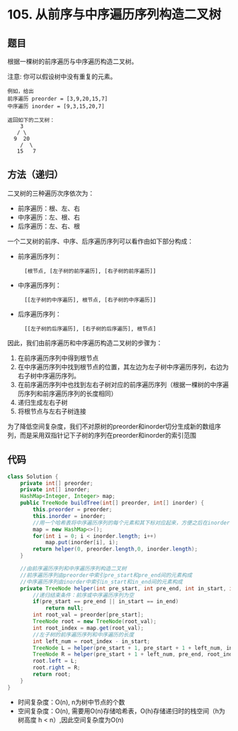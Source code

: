 # 105. 从前序与中序遍历序列构造二叉树

## 题目
根据一棵树的前序遍历与中序遍历构造二叉树。

注意:
你可以假设树中没有重复的元素。

    例如，给出
    前序遍历 preorder = [3,9,20,15,7]
    中序遍历 inorder = [9,3,15,20,7]

    返回如下的二叉树：
        3
       / \
      9  20
        /  \
       15   7


## 方法（递归）
二叉树的三种遍历次序依次为：
* 前序遍历：根、左、右
* 中序遍历：左、根、右
* 后序遍历：左、右、根

一个二叉树的前序、中序、后序遍历序列可以看作由如下部分构成：
* 前序遍历序列：

        [根节点, [左子树的前序遍历], [右子树的前序遍历]]

* 中序遍历序列：

        [[左子树的中序遍历], 根节点, [右子树的中序遍历]]

* 后序遍历序列：

        [[左子树的后序遍历], [右子树的后序遍历], 根节点]


因此，我们由前序遍历和中序遍历构造二叉树的步骤为：
1. 在前序遍历序列中得到根节点
2. 在中序遍历序列中找到根节点的位置，其左边为左子树中序遍历序列，右边为右子树中序遍历序列。
3. 在前序遍历序列中也找到左右子树对应的前序遍历序列（根据一棵树的中序遍历序列和前序遍历序列的长度相同）
4. 递归生成左右子树
5. 将根节点与左右子树连接

为了降低空间复杂度，我们不对原树的preorder和inorder切分生成新的数组序列，而是采用双指针记下子树的序列在preorder和inorder的索引范围

## 代码
```java
class Solution {
    private int[] preorder;
    private int[] inorder;
    HashMap<Integer, Integer> map;
    public TreeNode buildTree(int[] preorder, int[] inorder) {
        this.preorder = preorder;
        this.inorder = inorder;
        //用一个哈希表将中序遍历序列的每个元素和其下标对应起来，方便之后在inorder中查找根节点位置索引
        map = new HashMap<>();
        for(int i = 0; i < inorder.length; i++)
            map.put(inorder[i], i);
        return helper(0, preorder.length,0, inorder.length);
    }

    //由前序遍历序列和中序遍历序列构造二叉树
    //前序遍历序列由preorder中索引pre_start和pre_end间的元素构成
    //中序遍历序列由inorder中索引in_start和in_end间的元素构成
    private TreeNode helper(int pre_start, int pre_end, int in_start, int in_end) {
        //递归结束条件：前序或中序遍历序列为空
        if(pre_start == pre_end || in_start == in_end)
            return null;
        int root_val = preorder[pre_start];
        TreeNode root = new TreeNode(root_val);
        int root_index = map.get(root_val);
        //左子树的前序遍历序列和中序遍历的长度
        int left_num = root_index - in_start;
        TreeNode L = helper(pre_start + 1, pre_start + 1 + left_num, in_start, root_index);
        TreeNode R = helper(pre_start + 1 + left_num, pre_end, root_index + 1, in_end);
        root.left = L;
        root.right = R;
        return root;
    }
}
```

* 时间复杂度：O(n), n为树中节点的个数
* 空间复杂度：O(n), 需要用O(n)存储哈希表，O(h)存储递归时的栈空间（h为树高度 h < n）,因此空间复杂度为O(n)
